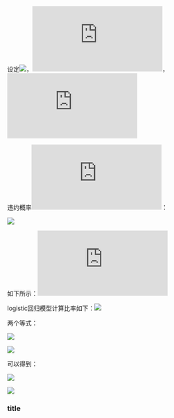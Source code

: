  设定![](https://latex.codecogs.com/gif.latex?\theta_0)，![](https://latex.codecogs.com/gif.latex?P_0)，![](https://latex.codecogs.com/gif.latex?P_0+PD_0)

违约概率![](https://latex.codecogs.com/gif.latex?p)：

![](https://latex.codecogs.com/gif.latex?p=\frac{Odds}{1+Odds})

如下所示：![](https://latex.codecogs.com/gif.latex?Score=A-Blog(Odds))

logistic回归模型计算比率如下：![](https://latex.codecogs.com/gif.latex?log(Odds)=\beta_0+\beta_1x_1+\cdots+\beta_px_p)

两个等式：

![](https://latex.codecogs.com/gif.latex?P_0=A-Blog(\theta_0))

![](https://latex.codecogs.com/gif.latex?P_0+PDO=A-Blog(2\theta_0))

可以得到：

![](https://latex.codecogs.com/gif.latex?B=\frac{PDO}{log(2)})

![](https://latex.codecogs.com/gif.latex?A=P_0+Blog(\theta_0))



### title

